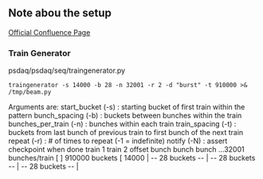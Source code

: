 ## Note abou the setup
[Official Confluence Page](https://confluence.slac.stanford.edu/display/LCLSIIData/Integrating+Detectors+in+RIX)
### Train Generator
psdaq/psdaq/seq/traingenerator.py
```
traingenerator -s 14000 -b 28 -n 32001 -r 2 -d "burst" -t 910000 >& /tmp/beam.py
```
Arguments are:
start_bucket (-s)      : starting bucket of first train within the pattern
bunch_spacing (-b)     : buckets between bunches within the train
bunches_per_train (-n) : bunches within each train 
train_spacing (-t)     : buckets from last bunch of previous train to first bunch of the next train
repeat (-r)            : # of times to repeat (-1 = indefinite)
notify (-N)            : assert checkpoint when done
train 1                   train 2
                          offset       bunch              bunch              bunch          ...32001 bunches/train
[       ] 910000 buckets [ 14000 | -- 28 buckets -- | -- 28 buckets -- | -- 28 buckets -- |

       
